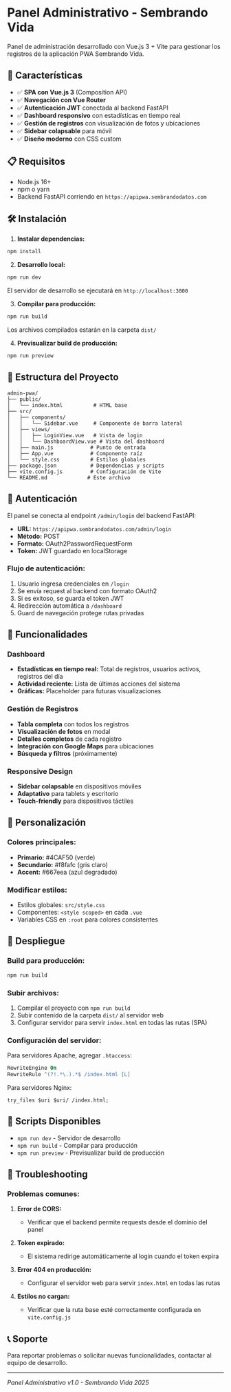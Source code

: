 # Panel Administrativo - Sembrando Vida

Panel de administración desarrollado con Vue.js 3 + Vite para gestionar los registros de la aplicación PWA Sembrando Vida.

## 🚀 Características

- ✅ **SPA con Vue.js 3** (Composition API)
- ✅ **Navegación con Vue Router**
- ✅ **Autenticación JWT** conectada al backend FastAPI
- ✅ **Dashboard responsivo** con estadísticas en tiempo real
- ✅ **Gestión de registros** con visualización de fotos y ubicaciones
- ✅ **Sidebar colapsable** para móvil
- ✅ **Diseño moderno** con CSS custom

## 📋 Requisitos

- Node.js 16+ 
- npm o yarn
- Backend FastAPI corriendo en `https://apipwa.sembrandodatos.com`

## 🛠️ Instalación

1. **Instalar dependencias:**
```bash
npm install
```

2. **Desarrollo local:**
```bash
npm run dev
```
El servidor de desarrollo se ejecutará en `http://localhost:3000`

3. **Compilar para producción:**
```bash
npm run build
```
Los archivos compilados estarán en la carpeta `dist/`

4. **Previsualizar build de producción:**
```bash
npm run preview
```

## 📁 Estructura del Proyecto

```
admin-pwa/
├── public/
│   └── index.html          # HTML base
├── src/
│   ├── components/
│   │   └── Sidebar.vue     # Componente de barra lateral
│   ├── views/
│   │   ├── LoginView.vue   # Vista de login
│   │   └── DashboardView.vue # Vista del dashboard
│   ├── main.js            # Punto de entrada
│   ├── App.vue            # Componente raíz
│   └── style.css          # Estilos globales
├── package.json           # Dependencias y scripts
├── vite.config.js         # Configuración de Vite
└── README.md             # Este archivo
```

## 🔐 Autenticación

El panel se conecta al endpoint `/admin/login` del backend FastAPI:
- **URL:** `https://apipwa.sembrandodatos.com/admin/login`
- **Método:** POST
- **Formato:** OAuth2PasswordRequestForm
- **Token:** JWT guardado en localStorage

### Flujo de autenticación:
1. Usuario ingresa credenciales en `/login`
2. Se envía request al backend con formato OAuth2
3. Si es exitoso, se guarda el token JWT
4. Redirección automática a `/dashboard`
5. Guard de navegación protege rutas privadas

## 📱 Funcionalidades

### Dashboard
- **Estadísticas en tiempo real:** Total de registros, usuarios activos, registros del día
- **Actividad reciente:** Lista de últimas acciones del sistema
- **Gráficas:** Placeholder para futuras visualizaciones

### Gestión de Registros
- **Tabla completa** con todos los registros
- **Visualización de fotos** en modal
- **Detalles completos** de cada registro
- **Integración con Google Maps** para ubicaciones
- **Búsqueda y filtros** (próximamente)

### Responsive Design
- **Sidebar colapsable** en dispositivos móviles
- **Adaptativo** para tablets y escritorio
- **Touch-friendly** para dispositivos táctiles

## 🎨 Personalización

### Colores principales:
- **Primario:** #4CAF50 (verde)
- **Secundario:** #f8fafc (gris claro)
- **Accent:** #667eea (azul degradado)

### Modificar estilos:
- Estilos globales: `src/style.css`
- Componentes: `<style scoped>` en cada `.vue`
- Variables CSS en `:root` para colores consistentes

## 🚀 Despliegue

### Build para producción:
```bash
npm run build
```

### Subir archivos:
1. Compilar el proyecto con `npm run build`
2. Subir contenido de la carpeta `dist/` al servidor web
3. Configurar servidor para servir `index.html` en todas las rutas (SPA)

### Configuración del servidor:
Para servidores Apache, agregar `.htaccess`:
```apache
RewriteEngine On
RewriteRule ^(?!.*\.).*$ /index.html [L]
```

Para servidores Nginx:
```nginx
try_files $uri $uri/ /index.html;
```

## 🔧 Scripts Disponibles

- `npm run dev` - Servidor de desarrollo
- `npm run build` - Compilar para producción
- `npm run preview` - Previsualizar build de producción

## 🐛 Troubleshooting

### Problemas comunes:

1. **Error de CORS:**
   - Verificar que el backend permite requests desde el dominio del panel

2. **Token expirado:**
   - El sistema redirige automáticamente al login cuando el token expira

3. **Error 404 en producción:**
   - Configurar el servidor web para servir `index.html` en todas las rutas

4. **Estilos no cargan:**
   - Verificar que la ruta base esté correctamente configurada en `vite.config.js`

## 📞 Soporte

Para reportar problemas o solicitar nuevas funcionalidades, contactar al equipo de desarrollo.

---
*Panel Administrativo v1.0 - Sembrando Vida 2025*
